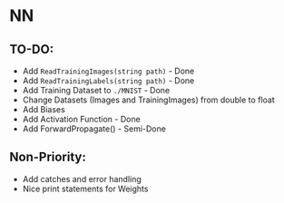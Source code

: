 # NN

TO-DO:
-
- Add ```ReadTrainingImages(string path)``` - Done
- Add ```ReadTrainingLabels(string path)``` - Done
- Add Training Dataset to ```./MNIST``` - Done
- Change Datasets (Images and TrainingImages) from double to float
- Add Biases
- Add Activation Function - Done
- Add ForwardPropagate() - Semi-Done

Non-Priority:
-
- Add catches and error handling
- Nice print statements for Weights